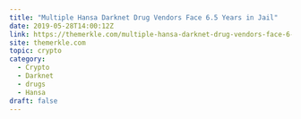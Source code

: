 ```yaml
---
title: "Multiple Hansa Darknet Drug Vendors Face 6.5 Years in Jail"
date: 2019-05-28T14:00:12Z
link: https://themerkle.com/multiple-hansa-darknet-drug-vendors-face-6-5-years-in-jail/?utm_medium=RSS&utm_source=hune
site: themerkle.com
topic: crypto
category:
  - Crypto
  - Darknet
  - drugs
  - Hansa
draft: false
---
```

